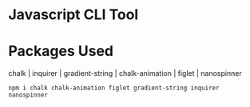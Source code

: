 # Javascript CLI Tool

# Packages Used
chalk | inquirer | gradient-string | chalk-animation | figlet | nanospinner

`npm i chalk chalk-animation figlet gradient-string inquirer nanospinner`
